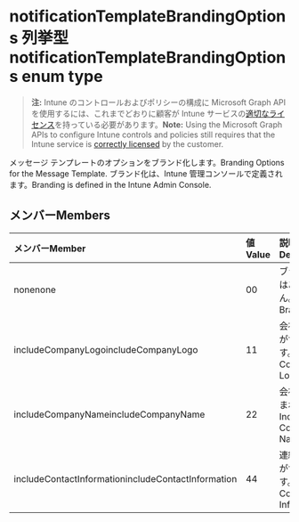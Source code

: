 # <a name="notificationtemplatebrandingoptions-enum-type"></a><span data-ttu-id="7fd2d-101">notificationTemplateBrandingOptions 列挙型</span><span class="sxs-lookup"><span data-stu-id="7fd2d-101">notificationTemplateBrandingOptions enum type</span></span>

> <span data-ttu-id="7fd2d-102">**注:** Intune のコントロールおよびポリシーの構成に Microsoft Graph API を使用するには、これまでどおりに顧客が Intune サービスの[適切なライセンス](https://go.microsoft.com/fwlink/?linkid=839381)を持っている必要があります。</span><span class="sxs-lookup"><span data-stu-id="7fd2d-102">**Note:** Using the Microsoft Graph APIs to configure Intune controls and policies still requires that the Intune service is [correctly licensed](https://go.microsoft.com/fwlink/?linkid=839381) by the customer.</span></span>

<span data-ttu-id="7fd2d-103">メッセージ テンプレートのオプションをブランド化します。</span><span class="sxs-lookup"><span data-stu-id="7fd2d-103">Branding Options for the Message Template.</span></span> <span data-ttu-id="7fd2d-104">ブランド化は、Intune 管理コンソールで定義されます。</span><span class="sxs-lookup"><span data-stu-id="7fd2d-104">Branding is defined in the Intune Admin Console.</span></span>
## <a name="members"></a><span data-ttu-id="7fd2d-105">メンバー</span><span class="sxs-lookup"><span data-stu-id="7fd2d-105">Members</span></span>
|<span data-ttu-id="7fd2d-106">メンバー</span><span class="sxs-lookup"><span data-stu-id="7fd2d-106">Member</span></span>|<span data-ttu-id="7fd2d-107">値</span><span class="sxs-lookup"><span data-stu-id="7fd2d-107">Value</span></span>|<span data-ttu-id="7fd2d-108">説明</span><span class="sxs-lookup"><span data-stu-id="7fd2d-108">Description</span></span>|
|:---|:---|:---|
|<span data-ttu-id="7fd2d-109">none</span><span class="sxs-lookup"><span data-stu-id="7fd2d-109">none</span></span>|<span data-ttu-id="7fd2d-110">0</span><span class="sxs-lookup"><span data-stu-id="7fd2d-110">0</span></span>|<span data-ttu-id="7fd2d-111">ブランド化はありません。</span><span class="sxs-lookup"><span data-stu-id="7fd2d-111">No Branding.</span></span>|
|<span data-ttu-id="7fd2d-112">includeCompanyLogo</span><span class="sxs-lookup"><span data-stu-id="7fd2d-112">includeCompanyLogo</span></span>|<span data-ttu-id="7fd2d-113">1</span><span class="sxs-lookup"><span data-stu-id="7fd2d-113">1</span></span>|<span data-ttu-id="7fd2d-114">会社のロゴが含まれます。</span><span class="sxs-lookup"><span data-stu-id="7fd2d-114">Include Company Logo.</span></span>|
|<span data-ttu-id="7fd2d-115">includeCompanyName</span><span class="sxs-lookup"><span data-stu-id="7fd2d-115">includeCompanyName</span></span>|<span data-ttu-id="7fd2d-116">2</span><span class="sxs-lookup"><span data-stu-id="7fd2d-116">2</span></span>|<span data-ttu-id="7fd2d-117">会社名が含まれます。</span><span class="sxs-lookup"><span data-stu-id="7fd2d-117">Include Company Name.</span></span>|
|<span data-ttu-id="7fd2d-118">includeContactInformation</span><span class="sxs-lookup"><span data-stu-id="7fd2d-118">includeContactInformation</span></span>|<span data-ttu-id="7fd2d-119">4</span><span class="sxs-lookup"><span data-stu-id="7fd2d-119">4</span></span>|<span data-ttu-id="7fd2d-120">連絡先情報が含まれます。</span><span class="sxs-lookup"><span data-stu-id="7fd2d-120">Include Contact Info.</span></span>|



